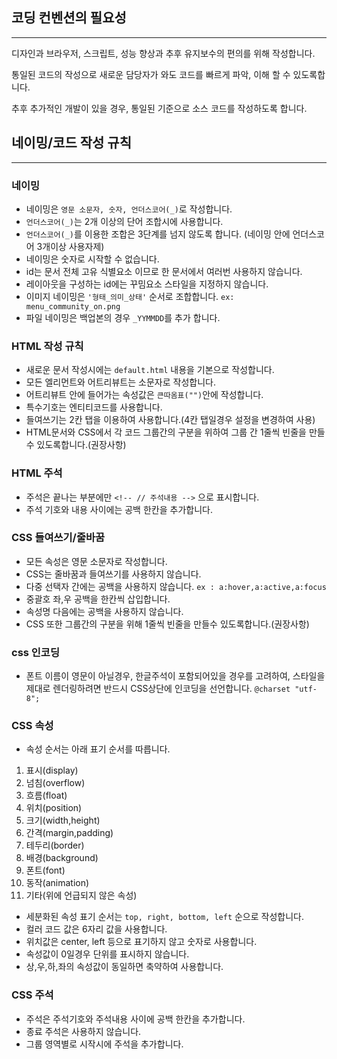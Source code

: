 ## 코딩 컨벤션의 필요성
- - -

디자인과 브라우저, 스크립트, 성능 향상과 추후 유지보수의 편의를 위해 작성합니다.

통일된 코드의 작성으로 새로운 담당자가 와도 코드를 빠르게 파악, 이해 할 수 있도록합니다.

추후 추가적인 개발이 있을 경우, 통일된 기준으로 소스 코드를 작성하도록 합니다.



## 네이밍/코드 작성 규칙
- - -

### 네이밍
 - 네이밍은 `영문 소문자, 숫자, 언더스코어(_)`로 작성합니다.
 - `언더스코어(_)`는 2개 이상의 단어 조합시에 사용합니다.
 - `언더스코어(_)`를 이용한 조합은 3단계를 넘지 않도록 합니다. (네이밍 안에 언더스코어 3개이상 사용자제)
 - 네이밍은 숫자로 시작할 수 없습니다.
 - id는 문서 전체 고유 식별요소 이므로 한 문서에서 여러번 사용하지 않습니다.
 - 레이아웃을 구성하는 id에는 꾸밈요소 스타일을 지정하지 않습니다.
 - 이미지 네이밍은 `'형태_의미_상태'` 순서로 조합합니다. `ex: menu_community_on.png`
 - 파일 네이밍은 백업본의 경우 `_YYMMDD`를 추가 합니다.


### HTML 작성 규칙
 - 새로운 문서 작성시에는 `default.html` 내용을 기본으로 작성합니다.
 - 모든 엘리먼트와 어트리뷰트는 소문자로 작성합니다.
 - 어트리뷰트 안에 들어가는 속성값은 `큰따옴표("")`안에 작성합니다.
 - 특수기호는 엔티티코드를 사용합니다.
 - 들여쓰기는 2칸 탭을 이용하여 사용합니다.(4칸 탭일경우 설정을 변경하여 사용)
 - HTML문서와 CSS에서 각 코드 그룹간의 구분을 위하여 그룹 간 1줄씩 빈줄을 만들수 있도록합니다.(권장사항)


### HTML 주석
 - 주석은 끝나는 부분에만 `<!-- // 주석내용 -->` 으로 표시합니다.
 - 주석 기호와 내용 사이에는 공백 한칸을 추가합니다.

### CSS 들여쓰기/줄바꿈
 - 모든 속성은 영문 소문자로 작성합니다.
 - CSS는 줄바꿈과 들여쓰기를 사용하지 않습니다.
 - 다중 선택자 간에는 공백을 사용하지 않습니다. `ex : a:hover,a:active,a:focus`
 - 중괄호 좌,우 공백을 한칸씩 삽입합니다.
 - 속성명 다음에는 공백을 사용하지 않습니다.
 - CSS 또한 그룹간의 구분을 위해 1줄씩 빈줄을 만들수 있도록합니다.(권장사항)


### css 인코딩
 - 폰트 이름이 영문이 아닐경우, 한글주석이 포함되어있을 경우를 고려하여, 스타일을 제대로 렌더링하려면 반드시 CSS상단에 인코딩을 선언합니다. `@charset "utf-8";`


### CSS 속성
 - 속성 순서는 아래 표기 순서를 따릅니다.
  1. 표시(display)
  1. 넘침(overflow)
  1. 흐름(float)
  1. 위치(position)
  1. 크기(width,height)
  1. 간격(margin,padding)
  1. 테두리(border)
  1. 배경(background)
  1. 폰트(font)
  1. 동작(animation)
  1. 기타(위에 언급되지 않은 속성)

 - 세분화된 속성 표기 순서는 `top, right, bottom, left` 순으로 작성합니다.
 - 컬러 코드 값은 6자리 값을 사용합니다.
 - 위치값은 center, left 등으로 표기하지 않고 숫자로 사용합니다.
 - 속성값이 0일경우 단위를 표시하지 않습니다.
 - 상,우,하,좌의 속성값이 동일하면 축약하여 사용합니다.


### CSS 주석
 - 주석은 주석기호와 주석내용 사이에 공백 한칸을 추가합니다.
 - 종료 주석은 사용하지 않습니다.
 - 그룹 영역별로 시작시에 주석을 추가합니다.




